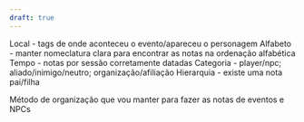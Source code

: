 ```yaml
---
draft: true
---
```


Local - tags de onde aconteceu o evento/apareceu o personagem
Alfabeto - manter nomeclatura clara para encontrar as notas na ordenação alfabética
Tempo - notas por sessão corretamente datadas
Categoria - player/npc; aliado/inimigo/neutro; organização/afiliação
Hierarquia - existe uma nota pai/filha

Método de organização que vou manter para fazer as notas de eventos e NPCs
